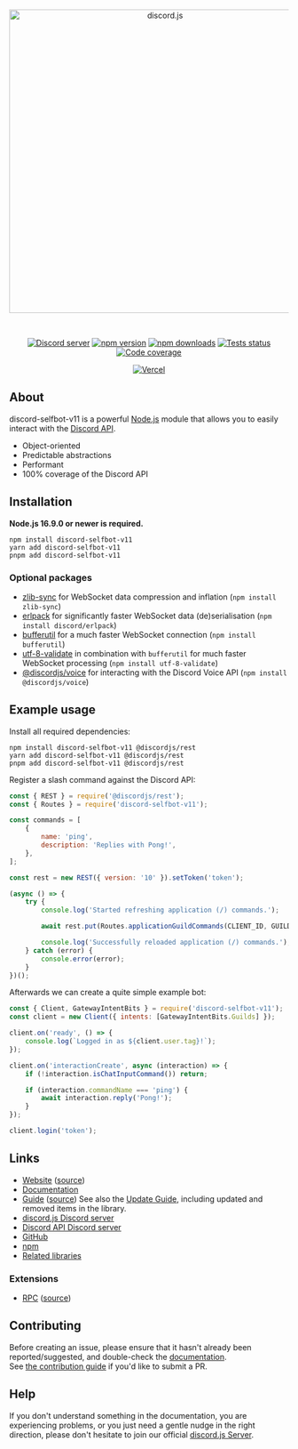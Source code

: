 <div align="center">
	<br />
	<p>
		<a href="https://discord.js.org"><img src="https://discord.js.org/static/logo.svg" width="546" alt="discord.js" /></a>
	</p>
	<br />
	<p>
		<a href="https://discord.gg/djs"><img src="https://img.shields.io/discord/222078108977594368?color=5865F2&logo=discord&logoColor=white" alt="Discord server" /></a>
		<a href="https://www.npmjs.com/package/discord.js"><img src="https://img.shields.io/npm/v/discord.js.svg?maxAge=3600" alt="npm version" /></a>
		<a href="https://www.npmjs.com/package/discord.js"><img src="https://img.shields.io/npm/dt/discord.js.svg?maxAge=3600" alt="npm downloads" /></a>
		<a href="https://github.com/discordjs/discord.js/actions"><img src="https://github.com/discordjs/discord.js/actions/workflows/test.yml/badge.svg" alt="Tests status" /></a>
		<a href="https://codecov.io/gh/discordjs/discord.js" ><img src="https://codecov.io/gh/discordjs/discord.js/branch/main/graph/badge.svg?precision=2" alt="Code coverage" /></a>
	</p>
	<p>
		<a href="https://vercel.com/?utm_source=discordjs&utm_campaign=oss"><img src="https://github.com/discordjs/discord.js/blob/main/.github/powered-by-vercel.svg" alt="Vercel" /></a>
	</p>
</div>

## About

discord-selfbot-v11 is a powerful [Node.js](https://nodejs.org) module that allows you to easily interact with the
[Discord API](https://discord.com/developers/docs/intro).

- Object-oriented
- Predictable abstractions
- Performant
- 100% coverage of the Discord API

## Installation

**Node.js 16.9.0 or newer is required.**

```sh-session
npm install discord-selfbot-v11
yarn add discord-selfbot-v11
pnpm add discord-selfbot-v11
```

### Optional packages

- [zlib-sync](https://www.npmjs.com/package/zlib-sync) for WebSocket data compression and inflation (`npm install zlib-sync`)
- [erlpack](https://github.com/discord/erlpack) for significantly faster WebSocket data (de)serialisation (`npm install discord/erlpack`)
- [bufferutil](https://www.npmjs.com/package/bufferutil) for a much faster WebSocket connection (`npm install bufferutil`)
- [utf-8-validate](https://www.npmjs.com/package/utf-8-validate) in combination with `bufferutil` for much faster WebSocket processing (`npm install utf-8-validate`)
- [@discordjs/voice](https://www.npmjs.com/package/@discordjs/voice) for interacting with the Discord Voice API (`npm install @discordjs/voice`)

## Example usage

Install all required dependencies:

```sh-session
npm install discord-selfbot-v11 @discordjs/rest
yarn add discord-selfbot-v11 @discordjs/rest
pnpm add discord-selfbot-v11 @discordjs/rest
```

Register a slash command against the Discord API:

```js
const { REST } = require('@discordjs/rest');
const { Routes } = require('discord-selfbot-v11');

const commands = [
	{
		name: 'ping',
		description: 'Replies with Pong!',
	},
];

const rest = new REST({ version: '10' }).setToken('token');

(async () => {
	try {
		console.log('Started refreshing application (/) commands.');

		await rest.put(Routes.applicationGuildCommands(CLIENT_ID, GUILD_ID), { body: commands });

		console.log('Successfully reloaded application (/) commands.');
	} catch (error) {
		console.error(error);
	}
})();
```

Afterwards we can create a quite simple example bot:

```js
const { Client, GatewayIntentBits } = require('discord-selfbot-v11');
const client = new Client({ intents: [GatewayIntentBits.Guilds] });

client.on('ready', () => {
	console.log(`Logged in as ${client.user.tag}!`);
});

client.on('interactionCreate', async (interaction) => {
	if (!interaction.isChatInputCommand()) return;

	if (interaction.commandName === 'ping') {
		await interaction.reply('Pong!');
	}
});

client.login('token');
```

## Links

- [Website](https://discord.js.org/) ([source](https://github.com/discordjs/discord.js/tree/main/packages/website))
- [Documentation](https://discord.js.org/#/docs)
- [Guide](https://discordjs.guide/) ([source](https://github.com/discordjs/guide))
  See also the [Update Guide](https://discordjs.guide/additional-info/changes-in-v13.html), including updated and removed items in the library.
- [discord.js Discord server](https://discord.gg/djs)
- [Discord API Discord server](https://discord.gg/discord-api)
- [GitHub](https://github.com/discordjs/discord.js)
- [npm](https://www.npmjs.com/package/discord.js)
- [Related libraries](https://discord.com/developers/docs/topics/community-resources#libraries)

### Extensions

- [RPC](https://www.npmjs.com/package/discord-rpc) ([source](https://github.com/discordjs/RPC))

## Contributing

Before creating an issue, please ensure that it hasn't already been reported/suggested, and double-check the
[documentation](https://discord.js.org/#/docs).  
See [the contribution guide](https://github.com/discordjs/discord.js/blob/main/.github/CONTRIBUTING.md) if you'd like to submit a PR.

## Help

If you don't understand something in the documentation, you are experiencing problems, or you just need a gentle
nudge in the right direction, please don't hesitate to join our official [discord.js Server](https://discord.gg/djs).
